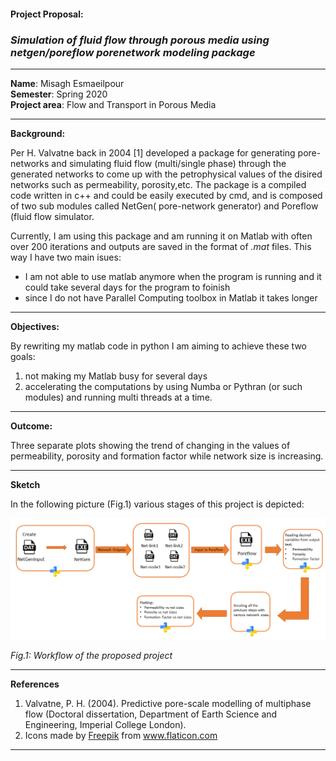 
#### Project Proposal:
### *Simulation of fluid flow through porous media using netgen/poreflow porenetwork modeling package*
***
**Name**: Misagh Esmaeilpour<br/>
**Semester**: Spring 2020 <br/>
**Project area**: Flow and Transport in Porous Media

---
**Background:**

Per H. Valvatne back in 2004 [1] developed a package for generating pore-networks and simulating fluid flow (multi/single phase) through the generated networks to come up with the petrophysical values of the disired networks such as permeability, porosity,etc. The package is a compiled code written in c++ and could be easily executed by cmd, and is composed of two sub modules called NetGen( pore-network generator) and Poreflow (fluid flow simulator. 

Currently, I am using this package and am running it on Matlab with often over 200 iterations and outputs are saved in the format of _.mat_ files. This way I have two main isues:
* I am not able to use matlab anymore when the program is running and it could take several days for the program to foinish
* since I do not have Parallel Computing toolbox in Matlab it takes longer

---
**Objectives:**


By rewriting my matlab code in python I am aiming to achieve these two goals:

1. not making my Matlab busy for several days
2. accelerating the computations by using Numba or Pythran (or such modules) and running multi threads at a time.

---

**Outcome:**

Three separate plots showing the trend of changing in the values of permeability, porosity and formation factor while network size is increasing.

---
**Sketch**

In the following picture (Fig.1) various stages of this project is depicted:

<p>
    <img src="Presentation1.png" alt="Fig.1" width="900"/>
</p>
<p>
    <em>Fig.1: Workflow of the proposed project</em>
</p>

---
**References**

1. Valvatne, P. H. (2004). Predictive pore-scale modelling of multiphase flow (Doctoral dissertation, Department of Earth Science and Engineering, Imperial College London).
2. Icons made by <a href="https://www.flaticon.com/authors/freepik" title="Freepik">Freepik</a> from <a href="https://www.flaticon.com/" title="Flaticon"> www.flaticon.com</a>




---


